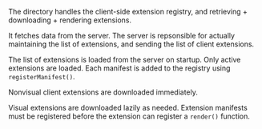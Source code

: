 The directory handles the client-side extension registry, and retrieving + downloading + rendering extensions.

It fetches data from the server. The server is repsonsible for actually maintaining the list of extensions, and sending the list of client extensions.

The list of extensions is loaded from the server on startup. Only active extensions are loaded. Each manifest is added to the registry using `registerManifest()`.

Nonvisual client extensions are downloaded immediately.

Visual extensions are downloaded lazily as needed. Extension manifests must be registered before the extension can register a `render()` function.